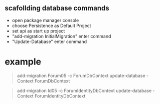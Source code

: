 ## scafollding database commands

- open package manager console
- choose Persistence as Default Project
- set api as start up project
- "add-migration InitialMigration" enter command
- "Update-Database" enter command


# example
> add-migration Forum05 -c ForumDbContext
> update-database -Context ForumDbContext

> add-migration Id05 -c ForumIdentityDbContext
> update-database -Context ForumIdentityDbContext